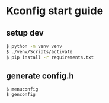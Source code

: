 # Kconfig start guide

## setup dev
```bash
$ python -m venv venv
$ ./venv/Scripts/activate
$ pip install -r requirements.txt
```

## generate config.h
```
$ menuconfig
$ genconfig
```
